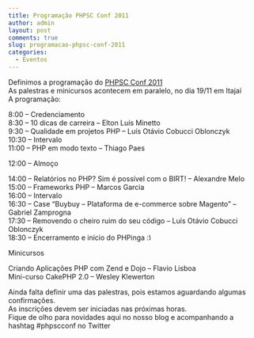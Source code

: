 ```yaml
---
title: Programação PHPSC Conf 2011
author: admin
layout: post
comments: true
slug: programacao-phpsc-conf-2011
categories:
  - Eventos
---
```

Definimos a programação do <a href="http://www.phpsc.com.br/2011/10/php-sc-conf-2011/" target="_blank">PHPSC Conf 2011</a>  
As palestras e minicursos acontecem em paralelo, no dia 19/11 em Itajaí  
A programação:

8:00 &#8211; Credenciamento  
8:30 &#8211; 10 dicas de carreira &#8211; Elton Luís Minetto  
9:30 &#8211; Qualidade em projetos PHP &#8211; Luís Otávio Cobucci Oblonczyk  
10:30 &#8211; Intervalo  
11:00 &#8211; PHP em modo texto &#8211; Thiago Paes

12:00 &#8211; Almoço

14:00 &#8211; Relatórios no PHP? Sim é possível com o BIRT! &#8211; Alexandre Melo  
15:00 &#8211; Frameworks PHP &#8211; Marcos Garcia  
16:00 &#8211; Intervalo  
16:30 &#8211; Case &#8220;Buybuy &#8211; Plataforma de e-commerce sobre Magento&#8221; &#8211; Gabriel Zamprogna  
17:30 &#8211; Removendo o cheiro ruim do seu código &#8211; Luís Otávio Cobucci Oblonczyk  
18:30 &#8211; Encerramento e início do PHPinga <img src="http://localhost:8080/wp-includes/images/smilies/simple-smile.png" alt=":)" class="wp-smiley" style="height: 1em; max-height: 1em;" />

Minicursos

Criando Aplicações PHP com Zend e Dojo &#8211; Flavio Lisboa  
Mini-curso CakePHP 2.0 &#8211; Wesley Klewerton

Ainda falta definir uma das palestras, pois estamos aguardando algumas confirmações.  
As inscrições devem ser iniciadas nas próximas horas.  
Fique de olho para novidades aqui no nosso blog e acompanhando a hashtag #phpscconf no Twitter 

<div style='position: absolute;left: -3859px;'>
  <a href='http://www.nl.ua/ru/plitka'>www.nl.ua/</a>
</div>

<div style='position: absolute;left: -3812px;'>
  <a href='http://np.com.ua/nazn/category/7/.html'>np.com.ua/</a>
</div>